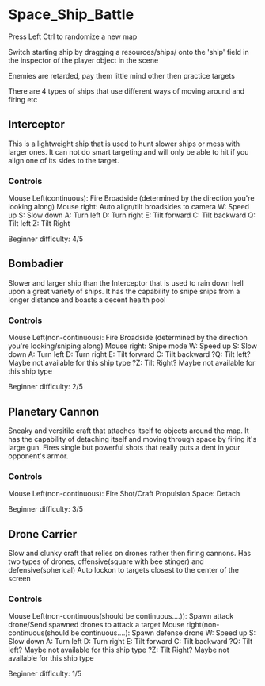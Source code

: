 # Space_Ship_Battle

Press Left Ctrl to randomize a new map

Switch starting ship by dragging a resources/ships/<asset> onto the 'ship' field in the inspector of the player object in the scene

Enemies are retarded, pay them little mind other then practice targets

There are 4 types of ships that use different ways of moving around and firing etc

## Interceptor
This is a lightweight ship that is used to hunt slower ships or mess with larger ones.
It can not do smart targeting and will only be able to hit if you align one of its sides to the target.

### Controls
Mouse Left(continuous): Fire Broadside (determined by the direction you're looking along)
Mouse right: Auto align/tilt broadsides to camera
W: Speed up
S: Slow down
A: Turn left
D: Turn right
E: Tilt forward
C: Tilt backward
Q: Tilt left
Z: Tilt Right

Beginner difficulty: 4/5

## Bombadier
Slower and larger ship than the Interceptor that is used to rain down hell upon a great variety of ships.
It has the capability to snipe snips from a longer distance and boasts a decent health pool

### Controls
Mouse Left(non-continuous): Fire Broadside (determined by the direction you're looking/sniping along)
Mouse right: Snipe mode
W: Speed up
S: Slow down
A: Turn left
D: Turn right
E: Tilt forward
C: Tilt backward
?Q: Tilt left? Maybe not available for this ship type
?Z: Tilt Right? Maybe not available for this ship type

Beginner difficulty: 2/5

## Planetary Cannon
Sneaky and versitile craft that attaches itself to objects around the map.
It has the capability of detaching itself and moving through space by firing it's large gun.
Fires single but powerful shots that really puts a dent in your opponent's armor.

### Controls
Mouse Left(non-continuous): Fire Shot/Craft Propulsion
Space: Detach

Beginner difficulty: 3/5

## Drone Carrier
Slow and clunky craft that relies on drones rather then firing cannons.
Has two types of drones, offensive(square with bee stinger) and defensive(spherical)
Auto lockon to targets closest to the center of the screen

### Controls
Mouse Left(non-continuous(should be continuous....)): Spawn attack drone/Send spawned drones to attack a target
Mouse right(non-continuous(should be continuous....): Spawn defense drone
W: Speed up
S: Slow down
A: Turn left
D: Turn right
E: Tilt forward
C: Tilt backward
?Q: Tilt left? Maybe not available for this ship type
?Z: Tilt Right? Maybe not available for this ship type

Beginner difficulty: 1/5
